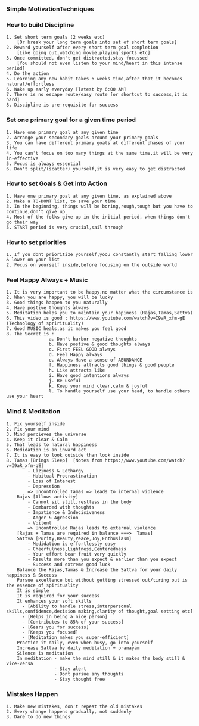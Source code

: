 ### Simple MotivationTechniques

### How to build Discipline
    1. Set short term goals (2 weeks etc)   
        [Or break your long term goals into set of short term goals]
    2. Reward yourself after every short term goal completion
        [Like going out,watching movie,playing sports etc]
    3. Once committed, don't get distracted,stay focussed
        [You should not even listen to your mind/heart in this intense period]
    4. Do the action
    5. Learning any new habit takes 6 weeks time,after that it becomes natural/effortless
    6. Wake up early everyday [latest by 6:00 AM]
    7. There is no escape route/easy route [or shortcut to success,it is hard]
    8. Discipline is pre-requisite for success
    
    
### Set one primary goal for a given time period
    1. Have one primary goal at any given time
    2. Arrange your secondary goals around your primary goals
    3. You can have different primary goals at different phases of your life
    4. You can't focus on too many things at the same time,it will be very in-effective
    5. Focus is always essential
    6. Don't split/(scatter) yourself,it is very easy to get distracted
    
### How to set Goals & Get into Action
    1. Have one primary goal at any given time, as explained above
    2. Make a TO-DONT list, to save your time
    3. In the beginning, things will be boring,rough,tough but you have to continue,don't give up
    4. Most of the folks give up in the initial period, when things don't go their way
    5. START period is very crucial,sail through
    
### How to set priorities
    1. If you dont prioritize yourself,yoou constantly start falling lower & lower on your list
    2. Focus on yourself inside,before focusing on the outside world
    
### Feel Happy Always + Music
    1. It is very important to be happy,no matter what the circumstance is
    2. When you are happy, you will be lucky
    3. Good things happen to you naturally
    4. Have postive thoughts always
    5. Meditation helps you to maintain your hapiness (Rajas,Tamas,Sattva)
    6. This video is good : https://www.youtube.com/watch?v=I9aR_xfm-gE (Technology of sprirituality)
    7. Good MUSIC heals,as it makes you feel good
    8. The Secret is :
                    a. Don't harbor negative thoughts
                    b. Have postive & good thoughts always
                    c. First FEEL GOOD always
                    d. Feel Happy always
                    e. Always Have a sense of ABUNDANCE
                    f. Happiness attracts good things & good people
                    h. Like attracts like
                    i. Have good intentions always
                    j. Be useful
                    k. Keep your mind clear,calm & joyful
                    l. To handle yourself use your head, to handle others use your heart
                    
### Mind & Meditation 
    1. Fix yourself inside
    2. Fix your mind
    3. Mind percieves the universe
    4. Keep it clear & Calm
    5. That leads to natural happiness
    6. Medidation is an inward act
    7. It is easy to look outside than look inside
    8. Tamas [Brings Sleep]  [Notes from https://www.youtube.com/watch?v=I9aR_xfm-gE]
            - Laziness & Lethargy
            - Habitual Procrastination
            - Loss of Interest
            - Depression
            => Uncontrolled Tamas => leads to internal violence
        Rajas [Allows activity]
            - Cannot sit still,restless in the body
            - Bombarded with thoughts
            - Impatience & Indecisiveness
            - Anger & Agression
            - Voilent
            => Uncontrolled Rajas leads to external violence
        [Rajas + Tamas are required in balance ===>  Tamas]
        Sattva [Purity,Beauty,Peace,Joy,Enthusiasm]
            - Medidation is effortlessly easy
            - Cheerfulness,Lightness,Centeredness
            - Your effort bear fruit very quickly
            - Results more than you expect & earlier than you expect
            - Success and extreme good luck
        Balance the Rajas,Tamas & Increase the Sattva for your daily happiness & Success
        Pursue excellence but without getting stressed out/tiring out is the essence of spirituality
        It is simple
        It is required for your success
        It enhances your soft skills 
          - [Ability to handle stress,interpersonal skills,confidence,decision making,clarity of thought,goal setting etc]
          - [Helps in being a nice person]
          - [Contributes to 85% of your success]
          - [Gears you for success]
          - [Keeps you focused]
          - [Meditation makes you super-efficient]
        Practice it daily, even when busy, go into yourself
        Increase Sattva by daily meditation + pranayam
        Silence is meditation
        In meditation - make the mind still & it makes the body still & vice-versa
                      - Stay alert
                      - Dont pursue any thoughts
                      - Stay thought free
        
### Mistakes Happen
    1. Make new mistakes, don't repeat the old mistakes
    2. Every change happens gradually, not suddenly
    3. Dare to do new things
    
    
    
